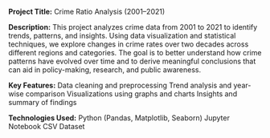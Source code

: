 **Project Title:** Crime Ratio Analysis (2001–2021)

**Description:**
This project analyzes crime data from 2001 to 2021 to identify trends, patterns, and insights. Using data visualization and statistical techniques, we explore changes in crime rates over two decades across different regions and categories. The goal is to better understand how crime patterns have evolved over time and to derive meaningful conclusions that can aid in policy-making, research, and public awareness.

**Key Features:**
Data cleaning and preprocessing
Trend analysis and year-wise comparison
Visualizations using graphs and charts
Insights and summary of findings

**Technologies Used:**
Python (Pandas, Matplotlib, Seaborn)
Jupyter Notebook
CSV Dataset
